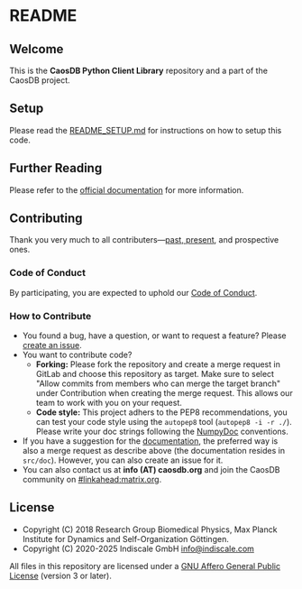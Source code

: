 
# README

## Welcome

This is the **CaosDB Python Client Library** repository and a part of the
CaosDB project.

## Setup

Please read the [README_SETUP.md](README_SETUP.md) for instructions on how to
setup this code.


## Further Reading

Please refer to the [official documentation](https://docs.indiscale.com/caosdb-pylib/) for more information.

## Contributing

Thank you very much to all contributers—[past, present](https://gitlab.com/caosdb/caosdb/-/blob/dev/HUMANS.md), and prospective ones.

### Code of Conduct

By participating, you are expected to uphold our [Code of Conduct](https://gitlab.com/caosdb/caosdb/-/blob/dev/CODE_OF_CONDUCT.md).

### How to Contribute

* You found a bug, have a question, or want to request a feature? Please 
[create an issue](https://gitlab.com/caosdb/caosdb-pylib/-/issues).
* You want to contribute code?
    * **Forking:** Please fork the repository and create a merge request in GitLab and choose this repository as
      target. Make sure to select "Allow commits from members who can merge the target branch" under
      Contribution when creating the merge request. This allows our team to work with you on your
      request.
    * **Code style:** This project adhers to the PEP8 recommendations, you can test your code style
      using the `autopep8` tool (`autopep8 -i -r ./`).  Please write your doc strings following the
      [NumpyDoc](https://numpydoc.readthedocs.io/en/latest/format.html) conventions.
* If you have a suggestion for the [documentation](https://docs.indiscale.com/caosdb-pylib/),
the preferred way is also a merge request as describe above (the documentation resides in `src/doc`).
However, you can also create an issue for it. 
* You can also contact us at **info (AT) caosdb.org** and join the
  CaosDB community on
  [#linkahead:matrix.org](https://matrix.to/#/!unwwlTfOznjEnMMXxf:matrix.org).

## License

* Copyright (C) 2018 Research Group Biomedical Physics, Max Planck Institute
  for Dynamics and Self-Organization Göttingen.
* Copyright (C) 2020-2025 Indiscale GmbH <info@indiscale.com>

All files in this repository are licensed under a [GNU Affero General Public
License](LICENCE.md) (version 3 or later).
